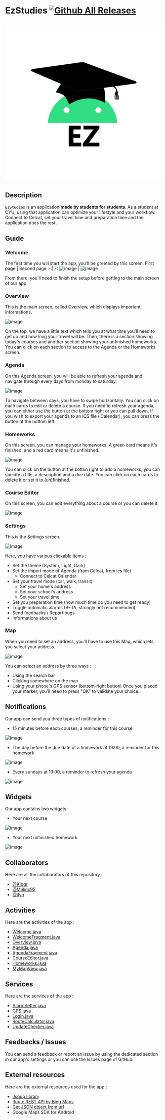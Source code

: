 # EzStudies [![Github All Releases](https://img.shields.io/github/downloads/Klbgr/EzStudies/total.svg)](https://github.com/Klbgr/EzStudies/releases/latest)

![logo](./app/src/main/res/drawable/logo.png)
------
## Description

`EzStudies` is an application **made by students for students**. As a student at CYU, using that application can optimize your lifestyle and your workflow. Connect to Celcat, set your travel time and preparation time and the application does the rest.

## Guide

### Welcome

The first time you will start the app, you'll be greeted by this screen.
First page | Second page
:-:|:-:
![image](https://user-images.githubusercontent.com/43754408/150011406-273ac930-2279-47c8-8fe0-540f679bc267.png) | ![image](https://user-images.githubusercontent.com/43754408/150011424-b4153aea-52ad-4d9a-8b43-78662c22289c.png)

From there, you'll need to finish the setup before getting to the main screen of our app.

### Overview

This is the main screen, called Overview, which displays important informations.

![image](https://user-images.githubusercontent.com/43754408/150016616-0622a96b-346b-42e1-bc68-8089c67275b6.png)

On the top, we have a little text which tells you at what time you'll need to get up and how long your travel will be.
Then, there is a section showing today's courses and another section showing your unfinished homeworks.
You can click on each section to access to the Agenda or the Homeworks screen.

### Agenda

On this Agenda screen, you will be able to refresh your agenda and navigate through every days from monday to saturday.

![image](https://user-images.githubusercontent.com/43754408/150015996-3b5890ac-0c15-4867-803f-a4de3e4adc85.png)

To navigate between days, you have to swipe horizontally.
You can click on each cards to edit or delete a course.
If you need to refresh your agenda, you can either use the button at the bottom right or you can pull down.
If you wish to export your agenda to an ICS file (iCalendar), you can press the button at the bottom left.

### Homeworks

On this screen, you can manage your homeworks. A green card means it's finished, and a red card means it's unfinished.

![image](https://user-images.githubusercontent.com/43754408/150017086-f190257f-594f-4660-938e-76ca1f964709.png)

You can click on the button at the botton right to add a homeworks, you can specify a title, a description and a due date.
You can click on each cards to delete it or set it to (un)finished.

### Course Editor

On this screen, you can edit everything about a course or you can delete it.

![image](https://user-images.githubusercontent.com/43754408/150020449-7ae1642f-defa-45aa-ba95-2b20cac0abbb.png)

### Settings

This is the Settings screen.

![image](https://user-images.githubusercontent.com/43754408/150014632-a1cfa32f-3b23-4a5d-998b-f04714877496.png)

Here, you have various clickable items :
- Set the theme (System, Light, Dark)
- Set the import mode of Agenda (from Celcat, from ics file)
  - Connect to Celcat Calendar
- Set your travel mode (car, walk, transit)
  - Set your home's address
  - Set your school's address
  - Set your travel time
- Set you preparation time (how much time do you need to get ready)
- Toggle automatic alarms (BETA, strongly not recommended)
- Send feedbacks / Report bugs
- Informations about us

### Map

When you need to set an address, you'll have to use this Map, which lets you select your address.

![image](https://user-images.githubusercontent.com/43754408/150014164-fe089928-0fa4-451e-a49b-eff5d61d54ae.png)

You can select an address by three ways :
- Using the search bar
- Clicking somewhere on the map
- Using your phone's GPS sensor (bottom-right button)
Once you placed your marker, you'll need to press "OK" to validate your choice.

## Notifications

Our app can send you three types of notifications :
- 15 minutes before each courses, a reminder for this course

![image](https://user-images.githubusercontent.com/43754408/150019973-3c59a98e-26f4-476d-98df-edc719ed31ad.png)

- The day before the due date of a homework at 19:00, a reminder for this homework

![image](https://user-images.githubusercontent.com/43754408/150019784-142462a9-e04a-45a2-8686-cdee454f1722.png)

- Every sundays at 19:00, a reminder to refresh your agenda

![image](https://user-images.githubusercontent.com/43754408/150020125-9c275d2c-ff25-4de2-8e97-de5ed91f7ede.png)

## Widgets

Our app contains two widgets :
- Your next course

![image](https://user-images.githubusercontent.com/43754408/150019889-a1de3e16-5e82-4f35-8a2f-88c749fdfaec.png)

- Your next unfinished homework

![image](https://user-images.githubusercontent.com/43754408/150019853-2e5c2c36-460b-4c6a-8e39-89ddfa460dc7.png)

## Collaborators

Here are all the collaborators of this repository :
- [@Klbgr](https://github.com/Klbgr)
- [@Malinx95](https://github.com/Malinx95)
- [@IIyn](https://github.com/IIyn)

## Activities

Here are the activities of the app :

- [Welcome.java](./app/src/main/java/com/ezstudies/app/activities/Agenda.java)
- [WelcomeFragment.java ](./app/src/main/java/com/ezstudies/app/activities/WelcomeFragment.java)
- [Overview.java](./app/src/main/java/com/ezstudies/app/activities/Overview.java)
- [Agenda.java](./app/src/main/java/com/ezstudies/app/activities/Agenda.java)
- [AgendaFragment.java](./app/src/main/java/com/ezstudies/app/activities/AgendaFragment.java)
- [CourseEditor.java](./app/src/main/java/com/ezstudies/app/activities/CourseEditor.java)
- [Homeworks.java ](./app/src/main/java/com/ezstudies/app/activities/Homeworks.java )
- [MyMapView.java](./app/src/main/java/com/ezstudies/app/activities/MyMapView.java)

## Services

Here are the services of the app :
- [AlarmSetter.java](./app/src/main/java/com/ezstudies/app/services/AlarmSetter.java)
- [GPS.java](./app/src/main/java/com/ezstudies/app/services/GPS.java)
- [Login.java](./app/src/main/java/com/ezstudies/app/services/Login.java)
- [RouteCalculator.java](./app/src/main/java/com/ezstudies/app/services/RouteCalculator.java)
- [UpdateChecker.java](./app/src/main/java/com/ezstudies/app/services/UpdateChecker.java)

## Feedbacks / Issues

You can send a feedback or report an issue by using the dedicated section in our app's settings or you can use the Issues page of GitHub.

## External resources

Here are the external resources used for the app :
- [Jsoup library](https://jsoup.org/)
- [Route REST API by Bing Maps](https://docs.microsoft.com/en-us/bingmaps/rest-services/routes/calculate-a-route)
- [Get JSON object from url](https://stackoverflow.com/questions/4308554/simplest-way-to-read-json-from-a-url-in-java)
- Google Maps SDK for Android
